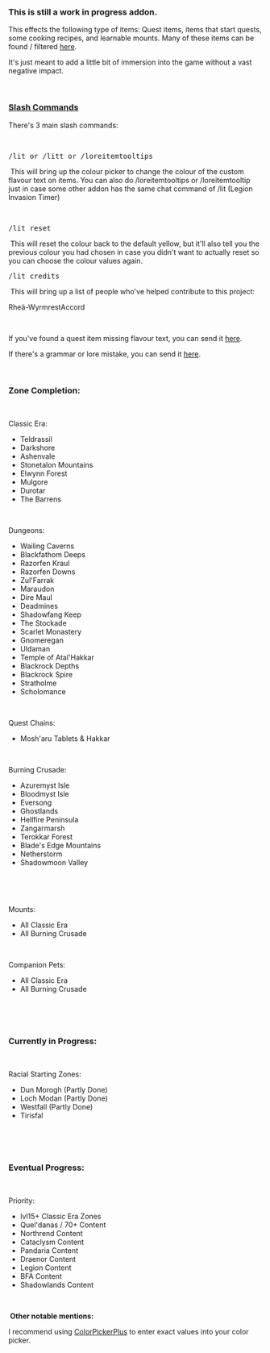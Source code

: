 <h3>This is still a work in progress addon.</h3>
<p>This effects the following type of items: Quest items, items that start quests, some cooking recipes, and learnable mounts. Many of these items can be found / filtered&nbsp;<a href="https://www.wowhead.com/items?filter=7:5:166:16;2:1:2:6455;0:0:0:0#items;0+1+18" rel="nofollow">here</a>.</p>
<p>It's just meant to add a little bit of immersion into the game without a vast negative impact.</p>
<p>&nbsp;</p>
<h3><strong><span style="text-decoration: underline;">Slash Commands</span></strong></h3>
<p>There's 3 main slash commands:</p>
<p>&nbsp;</p>
<pre class="codeStyle">/lit or /litt or /loreitemtooltips</pre>
<p>&nbsp;This will bring up the colour picker to change the colour of the custom flavour text on items. You can also do /loreitemtooltips or /loreitemtooltip just in case some other addon has the same chat command of /lit (Legion Invasion Timer)</p>
<p>&nbsp;</p>
<pre class="codeStyle">/lit reset</pre>
<p>&nbsp;This will reset the colour back to the default yellow, but it'll also tell you the previous colour you had chosen in case you didn't want to actually reset so you can choose the colour values again.&nbsp;</p>
<pre class="codeStyle">/lit credits</pre>
<p>&nbsp;This will bring up a list of people who've helped contribute to this project:</p>
<div class="spoiler">
<p>Rhe&auml;-WyrmrestAccord</p>
</div>
<p>&nbsp;</p>
<p>If you've found a quest item missing flavour text, you can send it <a href="https://forms.gle/zpaspqNeWLucpQEb7">here</a>.</p>
<p>If there's a grammar or lore mistake, you can send it <a href="https://forms.gle/qX29MHE9nTNCmAzn8">here</a>.</p>
<p>&nbsp;</p>
<h3>Zone Completion:</h3>
<p>&nbsp;</p>
<div class="spoiler">
<p>Classic Era:</p>
<ul>
<li>Teldrassil</li>
<li>Darkshore</li>
<li>Ashenvale</li>
<li>Stonetalon Mountains</li>
<li>Elwynn Forest</li>
<li>Mulgore</li>
<li>Durotar</li>
<li>The Barrens</li>
</ul>
<p>&nbsp;</p>
<p>Dungeons:</p>
<ul>
<li>Wailing Caverns</li>
<li>Blackfathom Deeps</li>
<li>Razorfen Kraul</li>
<li>Razorfen Downs</li>
<li>Zul'Farrak</li>
<li>Maraudon</li>
<li>Dire Maul</li>
<li>Deadmines</li>
<li>Shadowfang Keep</li>
<li>The Stockade</li>
<li>Scarlet Monastery</li>
<li>Gnomeregan</li>
<li>Uldaman</li>
<li>Temple of Atal'Hakkar</li>
<li>Blackrock Depths</li>
<li>Blackrock Spire</li>
<li>Stratholme</li>
<li>Scholomance</li>
</ul>
<p>&nbsp;</p>
<p>Quest Chains:</p>
<ul>
<li>Mosh'aru Tablets &amp; Hakkar</li>
</ul>
<p>&nbsp;</p>
<p>Burning Crusade:</p>
<ul>
<li>Azuremyst Isle</li>
<li>Bloodmyst Isle</li>
<li>Eversong</li>
<li>Ghostlands</li>
<li>Hellfire Peninsula</li>
<li>Zangarmarsh</li>
<li>Terokkar Forest</li>
<li>Blade's Edge Mountains</li>
<li>Netherstorm</li>
<li>Shadowmoon Valley</li>
</ul>
<p>&nbsp;</p>
<p>&nbsp;</p>
<p>Mounts:</p>
<ul>
<li>All Classic Era</li>
<li>All Burning Crusade</li>
</ul>
<p>&nbsp;</p>
<p>Companion Pets:</p>
<ul>
<li>All Classic Era</li>
<li>All Burning Crusade</li>
</ul>
</div>
<p>&nbsp;</p>
<p>&nbsp;</p>
<h3>Currently in Progress:</h3>
<p>&nbsp;</p>
<div class="spoiler">
<p>Racial Starting Zones:</p>
<ul>
<li>Dun Morogh (Partly Done)</li>
<li>Loch Modan (Partly Done)</li>
<li>Westfall (Partly Done)</li>
<li>Tirisfal</li>
</ul>
</div>
<p>&nbsp;</p>
<p>&nbsp;</p>
<h3>Eventual Progress:</h3>
<p>&nbsp;</p>
<div class="spoiler">
<p>Priority:</p>
<ul>
<li>lvl15+ Classic Era Zones</li>
<li>Quel'danas / 70+ Content</li>
<li>Northrend Content</li>
<li>Cataclysm Content</li>
<li>Pandaria Content</li>
<li>Draenor Content</li>
<li>Legion Content</li>
<li>BFA Content</li>
<li>Shadowlands Content</li>
</ul>
</div>
<p>&nbsp;</p>
<p><strong>&nbsp;Other notable mentions:</strong></p>
<p>I recommend using <a href="https://www.curseforge.com/wow/addons/colorpickerplus">ColorPickerPlus</a> to enter exact values into your color picker.</p>
<p>&nbsp;</p>
